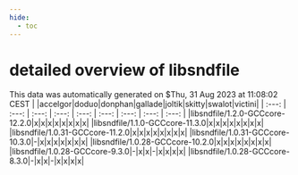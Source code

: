 ```yaml
---
hide:
  - toc
---
```


detailed overview of libsndfile
===============================


This data was automatically generated on $Thu, 31 Aug 2023 at 11:08:02 CEST
| |accelgor|doduo|donphan|gallade|joltik|skitty|swalot|victini|
| :---: | :---: | :---: | :---: | :---: | :---: | :---: | :---: | :---: |
|libsndfile/1.2.0-GCCcore-12.2.0|x|x|x|x|x|x|x|x|
|libsndfile/1.1.0-GCCcore-11.3.0|x|x|x|x|x|x|x|x|
|libsndfile/1.0.31-GCCcore-11.2.0|x|x|x|x|x|x|x|x|
|libsndfile/1.0.31-GCCcore-10.3.0|-|x|x|x|x|x|x|x|
|libsndfile/1.0.28-GCCcore-10.2.0|x|x|x|x|x|x|x|x|
|libsndfile/1.0.28-GCCcore-9.3.0|-|x|x|-|x|x|x|x|
|libsndfile/1.0.28-GCCcore-8.3.0|-|x|x|-|x|x|x|x|
